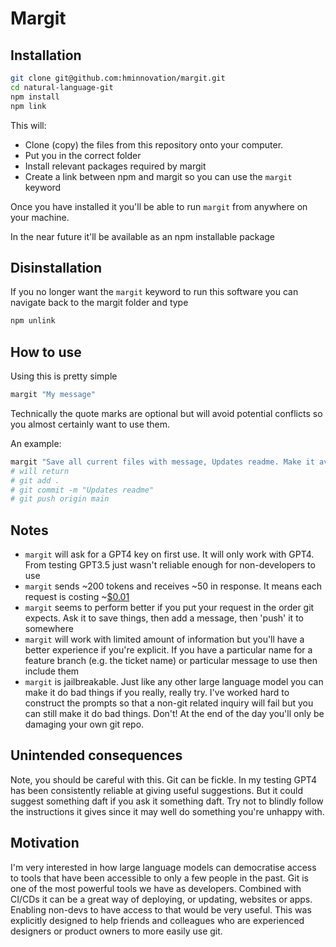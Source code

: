 # Margit

## Installation

```bash
git clone git@github.com:hminnovation/margit.git
cd natural-language-git
npm install
npm link
```

This will:

- Clone (copy) the files from this repository onto your computer.
- Put you in the correct folder
- Install relevant packages required by margit
- Create a link between npm and margit so you can use the `margit` keyword

Once you have installed it you'll be able to run `margit` from anywhere on your machine.

In the near future it'll be available as an npm installable package

## Disinstallation

If you no longer want the `margit` keyword to run this software you can navigate back to the margit folder and type

```bash
npm unlink
```

## How to use

Using this is pretty simple

```bash
margit "My message"
```

Technically the quote marks are optional but will avoid potential conflicts so you almost certainly want to use them.

An example:

```bash
margit "Save all current files with message, Updates readme. Make it available for others to see."
# will return
# git add .
# git commit -m "Updates readme"
# git push origin main
```

## Notes

- `margit` will ask for a GPT4 key on first use. It will only work with GPT4. From testing GPT3.5 just wasn't reliable enough for non-developers to use
- `margit` sends ~200 tokens and receives ~50 in response. It means each request is costing ~[$0.01](https://openai.com/pricing)
- `margit` seems to perform better if you put your request in the order git expects. Ask it to save things, then add a message, then 'push' it to somewhere
- `margit` will work with limited amount of information but you'll have a better experience if you're explicit. If you have a particular name for a feature branch (e.g. the ticket name) or particular message to use then include them
- `margit` is jailbreakable. Just like any other large language model you can make it do bad things if you really, really try. I've worked hard to construct the prompts so that a non-git related inquiry will fail but you can still make it do bad things. Don't! At the end of the day you'll only be damaging your own git repo.

## Unintended consequences

Note, you should be careful with this. Git can be fickle. In my testing GPT4 has been consistently reliable at giving useful suggestions. But it could suggest something daft if you ask it something daft. Try not to blindly follow the instructions it gives since it may well do something you're unhappy with.

## Motivation

I'm very interested in how large language models can democratise access to tools that have been accessible to only a few people in the past. Git is one of the most powerful tools we have as developers. Combined with CI/CDs it can be a great way of deploying, or updating, websites or apps. Enabling non-devs to have access to that would be very useful. This was explicitly designed to help friends and colleagues who are experienced designers or product owners to more easily use git.
